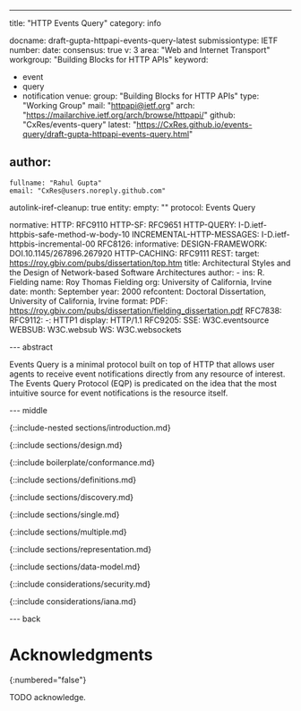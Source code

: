 ---
title: "HTTP Events Query"
category: info

docname: draft-gupta-httpapi-events-query-latest
submissiontype: IETF
number:
date:
consensus: true
v: 3
area: "Web and Internet Transport"
workgroup: "Building Blocks for HTTP APIs"
keyword:
 - event
 - query
 - notification
venue:
  group: "Building Blocks for HTTP APIs"
  type: "Working Group"
  mail: "httpapi@ietf.org"
  arch: "https://mailarchive.ietf.org/arch/browse/httpapi/"
  github: "CxRes/events-query"
  latest: "https://CxRes.github.io/events-query/draft-gupta-httpapi-events-query.html"

author:
 -
    fullname: "Rahul Gupta"
    email: "CxRes@users.noreply.github.com"

autolink-iref-cleanup: true
entity:
  empty: ""
  protocol: Events Query

normative:
  HTTP: RFC9110
  HTTP-SF: RFC9651
  HTTP-QUERY: I-D.ietf-httpbis-safe-method-w-body-10
  INCREMENTAL-HTTP-MESSAGES: I-D.ietf-httpbis-incremental-00
  RFC8126:
informative:
  DESIGN-FRAMEWORK: DOI.10.1145/267896.267920
  HTTP-CACHING: RFC9111
  REST:
    target: https://roy.gbiv.com/pubs/dissertation/top.htm
    title: Architectural Styles and the Design of Network-based Software Architectures
    author:
      -
        ins: R. Fielding
        name: Roy Thomas Fielding
        org: University of California, Irvine
    date:
      month: September
      year: 2000
    refcontent: Doctoral Dissertation, University of California, Irvine
    format:
      PDF: https://roy.gbiv.com/pubs/dissertation/fielding_dissertation.pdf
  RFC7838:
  RFC9112:
    -: HTTP1
    display: HTTP/1.1
  RFC9205:
  SSE: W3C.eventsource
  WEBSUB: W3C.websub
  WS: W3C.websockets


--- abstract

Events Query is a minimal protocol built on top of HTTP that allows user agents to receive event notifications directly from any resource of interest. The Events Query Protocol (EQP) is predicated on the idea that the most intuitive source for event notifications is the resource itself.


--- middle

{::include-nested sections/introduction.md}

{::include sections/design.md}

<!-- Conformance Sections -->

{::include boilerplate/conformance.md}

{::include sections/definitions.md}

<!-- Normative Sections -->

{::include sections/discovery.md}

{::include sections/single.md}

{::include sections/multiple.md}

{::include sections/representation.md}

{::include sections/data-model.md}

<!-- Considerations Sections -->

{::include considerations/security.md}

{::include considerations/iana.md}


--- back

# Acknowledgments
{:numbered="false"}

TODO acknowledge.
